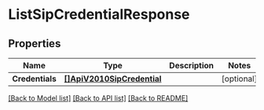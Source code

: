 # ListSipCredentialResponse

## Properties

Name | Type | Description | Notes
------------ | ------------- | ------------- | -------------
**Credentials** | [**[]ApiV2010SipCredential**](ApiV2010SipCredential.md) |  |[optional] 

[[Back to Model list]](../README.md#documentation-for-models) [[Back to API list]](../README.md#documentation-for-api-endpoints) [[Back to README]](../README.md)


